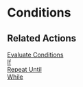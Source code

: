 # Conditions

## Related Actions

[Evaluate Conditions](../reference.md#evaluate-conditions)  
[If](../reference.md#if)  
[Repeat Until](../reference.md#repeat-until)  
[While](../reference.md#while)


